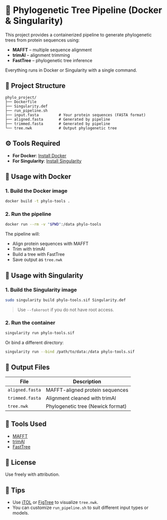 # 🧬 Phylogenetic Tree Pipeline (Docker & Singularity)

This project provides a containerized pipeline to generate phylogenetic trees from protein sequences using:

- **MAFFT** – multiple sequence alignment  
- **trimAl** – alignment trimming  
- **FastTree** – phylogenetic tree inference

Everything runs in Docker or Singularity with a single command.

## 📁 Project Structure

```
phylo_project/
├── Dockerfile
├── Singularity.def
├── run_pipeline.sh
├── input.fasta         # Your protein sequences (FASTA format)
├── aligned.fasta       # Generated by pipeline
├── trimmed.fasta       # Generated by pipeline
└── tree.nwk            # Output phylogenetic tree
```

## ⚙️ Tools Required

- **For Docker**: [Install Docker](https://docs.docker.com/get-docker/)
- **For Singularity**: [Install Singularity](https://docs.sylabs.io/guides/latest/user-guide/)

## 🚀 Usage with Docker

### 1. Build the Docker image

```bash
docker build -t phylo-tools .
```

### 2. Run the pipeline

```bash
docker run --rm -v "$PWD":/data phylo-tools
```

The pipeline will:

- Align protein sequences with MAFFT
- Trim with trimAl
- Build a tree with FastTree
- Save output as `tree.nwk`

## 🚀 Usage with Singularity

### 1. Build the Singularity image

```bash
sudo singularity build phylo-tools.sif Singularity.def
```

> Use `--fakeroot` if you do not have root access.

### 2. Run the container

```bash
singularity run phylo-tools.sif
```

Or bind a different directory:

```bash
singularity run --bind /path/to/data:/data phylo-tools.sif
```

## 📄 Output Files

| File            | Description                             |
|-----------------|-----------------------------------------|
| `aligned.fasta` | MAFFT-aligned protein sequences         |
| `trimmed.fasta` | Alignment cleaned with trimAl           |
| `tree.nwk`      | Phylogenetic tree (Newick format)       |

## 🧰 Tools Used

- [MAFFT](https://mafft.cbrc.jp/alignment/software/)
- [trimAl](https://trimal.readthedocs.io/)
- [FastTree](https://morgannprice.github.io/fasttree/)

## 📜 License

Use freely with attribution.

## 🧠 Tips

- Use [iTOL](https://itol.embl.de/) or [FigTree](https://github.com/rambaut/figtree) to visualize `tree.nwk`.
- You can customize `run_pipeline.sh` to suit different input types or models.
